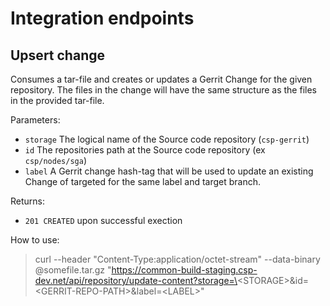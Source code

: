 # Integration endpoints

## Upsert change
Consumes a tar-file and creates or updates a Gerrit Change for the given repository. The files in the change will have the same structure as the files in the provided tar-file.

Parameters:

* `storage` The logical name of the Source code repository (`csp-gerrit`)
* `id` The repositories path at the Source code repository (ex `csp/nodes/sga`) 
* `label` A Gerrit change hash-tag that will be used to update an existing Change of targeted for the same label and target branch.

Returns:
* `201 CREATED` upon successful exection

How to use:
> curl --header "Content-Type:application/octet-stream" --data-binary @somefile.tar.gz "https://common-build-staging.csp-dev.net/api/repository/update-content?storage=\<STORAGE\>&id=\<GERRIT-REPO-PATH\>&label=\<LABEL>\"